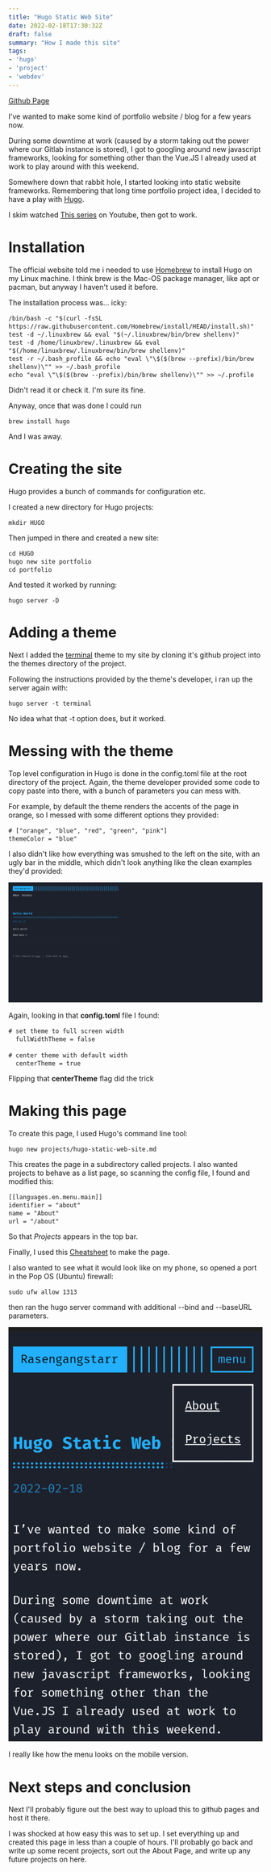```yaml
---
title: "Hugo Static Web Site"
date: 2022-02-18T17:30:32Z
draft: false
summary: "How I made this site"
tags: 
- 'hugo'
- 'project'
- 'webdev'
---
```


[Github Page](https://github.com/Rasengangstarr/Portfolio)

I've wanted to make some kind of portfolio website / blog for a few years now.

During some downtime at work (caused by a storm taking out the power where our Gitlab instance is stored), I got to googling around new javascript frameworks, looking for something other than the Vue.JS I already used at work to play around with this weekend.

Somewhere down that rabbit hole, I started looking into static website frameworks. Remembering that long time portfolio project idea, I decided to have a play with [Hugo](https://gohugo.io/).

I skim watched [This series](https://www.youtube.com/watch?v=qtIqKaDlqXo&list=PLLAZ4kZ9dFpOnyRlyS-liKL5ReHDcj4G3) on Youtube, then got to work.

# Installation

The official website told me i needed to use [Homebrew](https://brew.sh/) to install Hugo on my Linux machine. I think brew is the Mac-OS package manager, like apt or pacman, but anyway I haven't used it before.

The installation process was... icky:

```
/bin/bash -c "$(curl -fsSL https://raw.githubusercontent.com/Homebrew/install/HEAD/install.sh)"
test -d ~/.linuxbrew && eval "$(~/.linuxbrew/bin/brew shellenv)"
test -d /home/linuxbrew/.linuxbrew && eval "$(/home/linuxbrew/.linuxbrew/bin/brew shellenv)"
test -r ~/.bash_profile && echo "eval \"\$($(brew --prefix)/bin/brew shellenv)\"" >> ~/.bash_profile
echo "eval \"\$($(brew --prefix)/bin/brew shellenv)\"" >> ~/.profile
```

Didn't read it or check it. I'm sure its fine.

Anyway, once that was done I could run

```
brew install hugo
```

And I was away.

# Creating the site

Hugo provides a bunch of commands for configuration etc.

I created a new directory for Hugo projects:

```
mkdir HUGO
```

Then jumped in there and created a new site:

```
cd HUGO
hugo new site portfolio
cd portfolio
```

And tested it worked by running:

```
hugo server -D
```

# Adding a theme

Next I added the [terminal](https://themes.gohugo.io/themes/hugo-theme-terminal/) theme to my site by cloning it's github project into the themes directory of the project.

Following the instructions provided by the theme's developer, i ran up the server again with:

```
hugo server -t terminal
```

No idea what that -t option does, but it worked.

# Messing with the theme

Top level configuration in Hugo is done in the config.toml file at the root directory of the project. Again, the theme developer provided some code to copy paste into there, with a bunch of parameters you can mess with.

For example, by default the theme renders the accents of the page in orange, so I messed with some different options they provided:

```
# ["orange", "blue", "red", "green", "pink"]
themeColor = "blue"
```

I also didn't like how everything was smushed to the left on the site, with an ugly bar in the middle, which didn't look anything like the clean examples they'd provided:

![Ugly offcenter default behaviour](/images/uglytheme.png)

Again, looking in that __config.toml__ file I found:

```
# set theme to full screen width
  fullWidthTheme = false 

# center theme with default width
  centerTheme = true 
```

Flipping that __centerTheme__ flag did the trick

# Making this page

To create this page, I used Hugo's command line tool:

```
hugo new projects/hugo-static-web-site.md
```

This creates the page in a subdirectory called projects. I also wanted projects to behave as a list page, so scanning the config file, I found and modified this:

```
[[languages.en.menu.main]]
identifier = "about"
name = "About"
url = "/about"
```

So that *Projects* appears in the top bar.

Finally, I used this [Cheatsheet](https://www.nextpertise.net/posts/210424_hugo_markdown_cheatsheet/) to make the page.

I also wanted to see what it would look like on my phone, so opened a port in the Pop OS (Ubuntu) firewall:

```
sudo ufw allow 1313
```

then ran the hugo server command with additional --bind and --baseURL parameters.

![It looks cool on mobile too](/images/mobilehugo.png)

I really like how the menu looks on the mobile version.

# Next steps and conclusion

Next I'll probably figure out the best way to upload this to github pages and host it there.

I was shocked at how easy this was to set up. I set everything up and created this page in less than a couple of hours. I'll probably go back and write up some recent projects, sort out the About Page, and write up any future projects on here.
